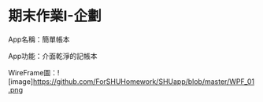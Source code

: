# 期末作業I-企劃
App名稱：簡單帳本

App功能：介面乾淨的記帳本

WireFrame圖：![image]https://github.com/ForSHUHomework/SHUapp/blob/master/WPF_01.png
